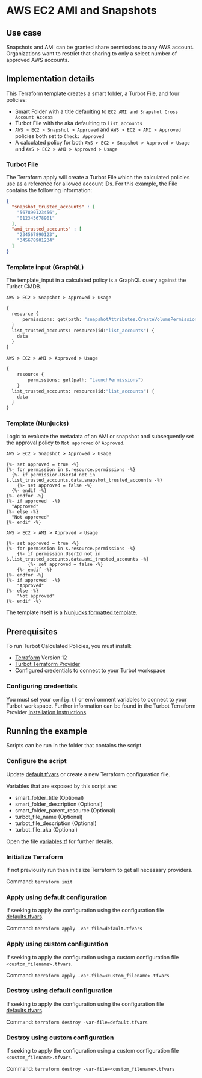 # AWS EC2 AMI and Snapshots

## Use case

Snapshots and AMI can be granted share permissions to any AWS account. Organizations want to restrict that sharing to only a select number of approved AWS accounts.

## Implementation details

This Terraform template creates a smart folder, a Turbot File, and four policies:

* Smart Folder with a title defaulting to `EC2 AMI and Snapshot Cross Account Access`
* Turbot File with the aka defaulting to `list_accounts`
* `AWS > EC2 > Snapshot > Approved` and `AWS > EC2 > AMI > Approved` policies both set to `Check: Approved`
* A calculated policy for both `AWS > EC2 > Snapshot > Approved > Usage` and `AWS > EC2 > AMI > Approved > Usage` 


### Turbot File
The Terraform apply will create a Turbot File which the calculated policies use as a reference for allowed account IDs. For this example, the File contains the following information:

```json
{
  "snapshot_trusted_accounts" : [
    "567890123456",
    "012345678901"
  ],
  "ami_trusted_accounts" : [
    "234567890123",
    "345678901234"
  ]
}
```

### Template input (GraphQL)

The template_input in a calculated policy is a GraphQL query against the Turbot CMDB.

`AWS > EC2 > Snapshot > Approved > Usage`
```graphql
{
  resource {
      permissions: get(path: "snapshotAttributes.CreateVolumePermissions")
  }
  list_trusted_accounts: resource(id:"list_accounts") {
    data
  }
}
```

`AWS > EC2 > AMI > Approved > Usage`
```graphql
{
    resource {
        permissions: get(path: "LaunchPermissions")
    }
  list_trusted_accounts: resource(id:"list_accounts") {
    data
  }
}
```

### Template (Nunjucks)

Logic to evaluate the metadata of an AMI or snapshot and subsequently set the approval policy to `Not approved` or `Approved`.

`AWS > EC2 > Snapshot > Approved > Usage`
```nunjucks
{%- set approved = true -%}
{%- for permission in $.resource.permissions -%}
  {%- if permission.UserId not in $.list_trusted_accounts.data.snapshot_trusted_accounts -%}
    {%- set approved = false -%}
  {%- endif -%}
{%- endfor -%}
{%- if approved  -%}
  "Approved"
{%- else -%}
  "Not approved"
{%- endif -%}
```

`AWS > EC2 > AMI > Approved > Usage`
```nunjucks
{%- set approved = true -%}
{%- for permission in $.resource.permissions -%}
    {%- if permission.UserId not in $.list_trusted_accounts.data.ami_trusted_accounts -%}
        {%- set approved = false -%}
    {%- endif -%}
{%- endfor -%}
{%- if approved  -%}
    "Approved"
{%- else -%}
    "Not approved"
{%- endif -%}
```

The template itself is a [Nunjucks formatted template](https://mozilla.github.io/nunjucks/templating.html).

## Prerequisites

To run Turbot Calculated Policies, you must install:

- [Terraform](https://www.terraform.io) Version 12
- [Turbot Terraform Provider](https://turbot.com/v5/docs/reference/terraform/provider)
- Configured credentials to connect to your Turbot workspace

### Configuring credentials

You must set your `config.tf` or environment variables to connect to your Turbot workspace.
Further information can be found in the Turbot Terraform Provider [Installation Instructions](https://turbot.com/v5/docs/reference/terraform/provider).

## Running the example

Scripts can be run in the folder that contains the script.

### Configure the script

Update [default.tfvars](default.tfvars) or create a new Terraform configuration file.

Variables that are exposed by this script are:

- smart_folder_title (Optional)
- smart_folder_description (Optional)
- smart_folder_parent_resource (Optional)
- turbot_file_name (Optional)
- turbot_file_description (Optional)
- turbot_file_aka (Optional)

Open the file [variables.tf](variables.tf) for further details.

### Initialize Terraform

If not previously run then initialize Terraform to get all necessary providers.

Command: `terraform init`

### Apply using default configuration

If seeking to apply the configuration using the configuration file [defaults.tfvars](defaults.tfvars).

Command: `terraform apply -var-file=default.tfvars`

### Apply using custom configuration

If seeking to apply the configuration using a custom configuration file `<custom_filename>.tfvars`.

Command: `terraform apply -var-file=<custom_filename>.tfvars`

### Destroy using default configuration

If seeking to apply the configuration using the configuration file [defaults.tfvars](defaults.tfvars).

Command: `terraform destroy -var-file=default.tfvars`

### Destroy using custom configuration

If seeking to apply the configuration using a custom configuration file `<custom_filename>.tfvars`.

Command: `terraform destroy -var-file=<custom_filename>.tfvars`
